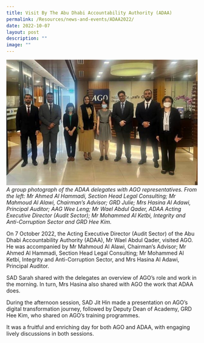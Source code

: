 ```yaml
---
title: Visit By The Abu Dhabi Accountability Authority (ADAA)
permalink: /Resources/news-and-events/ADAA2022/
date: 2022-10-07
layout: post
description: ""
image: ""
---
```




![](/images/Visitors/ADAA2022.jpg)
*A group photograph of the ADAA delegates with AGO representatives. From the left: Mr Ahmed Al Hammadi, Section Head Legal Consulting; Mr Mahmoud Al Alawi, Chairman’s Advisor; GRD Julie; Mrs Hasina Al Adawi, Principal Auditor; AAG Wee Leng; Mr Wael Abdul Qader, ADAA  Acting Executive Director (Audit Sector); Mr Mohammed Al Ketbi, Integrity and Anti-Corruption Sector and GRD Hee Kim.*
 

On 7 October 2022, the Acting Executive Director (Audit Sector) of the Abu Dhabi Accountability Authority (ADAA), Mr Wael Abdul Qader, visited AGO. He was accompanied by Mr Mahmoud Al Alawi, Chairman’s Advisor; Mr Ahmed Al Hammadi, Section Head Legal Consulting; Mr Mohammed Al Ketbi, Integrity and Anti-Corruption Sector, and Mrs Hasina Al Adawi, Principal Auditor. 

SAD Sarah shared with the delegates an overview of AGO’s role and work in the morning. In turn, Mrs Hasina also shared with AGO the work that ADAA does. 

During the afternoon session, SAD Jit Hin made a presentation on AGO’s digital transformation journey, followed by Deputy Dean of Academy, GRD Hee Kim, who shared on AGO’s training programmes. 

It was a fruitful and enriching day for both AGO and ADAA, with engaging lively discussions in both sessions.